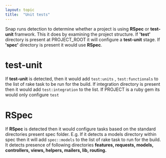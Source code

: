 ```yaml
---
layout: topic
title:  "Unit tests"
---
```


Snap runs detection to determine whether a project is using **RSpec** or **test-unit** framwork. This it does by examining the project structure. If **'test'** directory is present at PROJECT_ROOT it will configure a **test-unit** stage. If **'spec'** directory is present it would use **RSpec**.

# test-unit

If **test-unit** is detected, then it would add `test:units` , `test:functionals` to the list of rake task to be run for the build. If integration directory is present then it would add `test:integration` to the list. If PROJECT is a ruby gem its would only configure `test`


# RSpec

If **RSpec** is detected then it would configure tasks based on the standard directories present spec folder. E.g. If it detects a models directory within spec then it will add `spec::models` to the list of rake task to run for the build. It detects presence of following directories **features, requests, models, controllers, views, helpers, mailers, lib, routing.**




